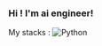 ### Hi ! I'm ai engineer!



My stacks : 
<img alt="Python" src ="https://img.shields.io/badge/Python-3776AB.svg?&style=plastic&logo=Python&logoColor=white"/>
